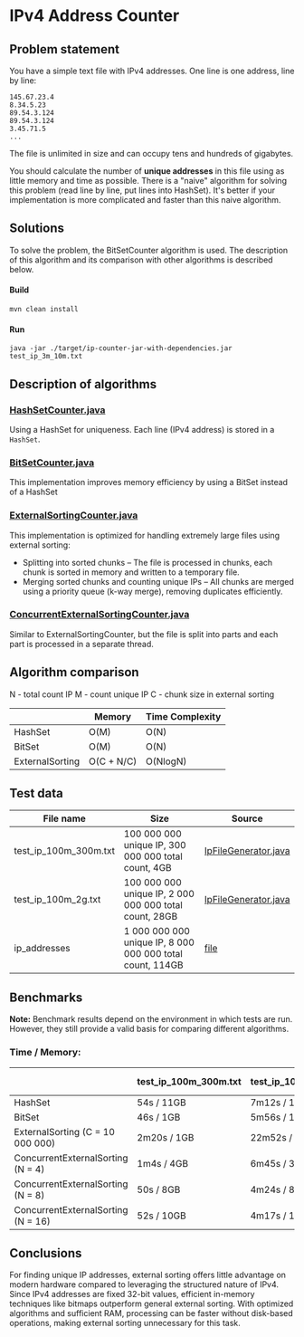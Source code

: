 IPv4 Address Counter
=====

Problem statement
-----
You have a simple text file with IPv4 addresses. One line is one address, line by line:

```
145.67.23.4
8.34.5.23
89.54.3.124
89.54.3.124
3.45.71.5
...
```

The file is unlimited in size and can occupy tens and hundreds of gigabytes.

You should calculate the number of __unique addresses__ in this file using as little memory and time as possible.
There is a "naive" algorithm for solving this problem (read line by line, put lines into HashSet).
It's better if your implementation is more complicated and faster than this naive algorithm.

Solutions
-----

To solve the problem, the BitSetCounter algorithm is used. The description of this algorithm and its comparison with other algorithms is described below.

#### Build
```
mvn clean install
```

#### Run
```
java -jar ./target/ip-counter-jar-with-dependencies.jar test_ip_3m_10m.txt
```

Description of algorithms
-----
### [HashSetCounter.java](src/main/java/com/butreik/ipcounter/counters/HashSetCounter.java)
Using a HashSet for uniqueness. Each line (IPv4 address) is stored in a `HashSet`.

### [BitSetCounter.java](src/main/java/com/butreik/ipcounter/counters/BitSetCounter.java)
This implementation improves memory efficiency by using a BitSet instead of a HashSet

### [ExternalSortingCounter.java](src/main/java/com/butreik/ipcounter/counters/ExternalSortingCounter.java)
This implementation is optimized for handling extremely large files using external sorting:
- Splitting into sorted chunks – The file is processed in chunks, each chunk is sorted in memory and written to a temporary file.
- Merging sorted chunks and counting unique IPs – All chunks are merged using a priority queue (k-way merge), removing duplicates efficiently.

### [ConcurrentExternalSortingCounter.java](src/main/java/com/butreik/ipcounter/counters/ConcurrentExternalSortingCounter.java)
Similar to ExternalSortingCounter, but the file is split into parts and each part is processed in a separate thread.

Algorithm comparison
-----
N - total count IP
M - count unique IP
C - chunk size in external sorting

|                 | Memory     | Time Complexity |
|-----------------|------------|-----------------|
| HashSet         | O(M)       | O(N)            |
| BitSet          | O(M)       | O(N)            |
| ExternalSorting | O(C + N/C) | O(NlogN)        |



## Test data
| File name             | Size                                                      | Source                                                                                 |
|-----------------------|-----------------------------------------------------------|----------------------------------------------------------------------------------------|
| test_ip_100m_300m.txt | 100 000 000 unique IP, 300 000 000 total count, 4GB       | [IpFileGenerator.java](src/test/java/com/butreik/ipcounter/utils/IpFileGenerator.java) |
| test_ip_100m_2g.txt   | 100 000 000 unique IP, 2 000 000 000 total count, 28GB    | [IpFileGenerator.java](src/test/java/com/butreik/ipcounter/utils/IpFileGenerator.java) |
| ip_addresses          | 1 000 000 000 unique IP, 8 000 000 000 total count, 114GB | [file](https://ecwid-vgv-storage.s3.eu-central-1.amazonaws.com/ip_addresses.zip)       |

## Benchmarks

**Note:** Benchmark results depend on the environment in which tests are run. However, they still provide a valid basis for comparing different algorithms.

### Time / Memory:

|                                    | test_ip_100m_300m.txt | test_ip_100m_2g.txt | ip_addresses (1g_8g) |
|------------------------------------|-----------------------|---------------------|----------------------|
| HashSet                            | 54s / 11GB            | 7m12s / 11GB        | -                    |
| BitSet                             | 46s / 1GB             | 5m56s / 1GB         | 9m11s / 1GB          | 
| ExternalSorting (C = 10 000 000)   | 2m20s / 1GB           | 22m52s / 1.5GB      | -                    | 
| ConcurrentExternalSorting (N = 4)  | 1m4s / 4GB            | 6m45s / 3GB         | 19m15s / 4GB         | 
| ConcurrentExternalSorting (N = 8)  | 50s / 8GB             | 4m24s / 8GB         | 18m12s / 10GB        | 
| ConcurrentExternalSorting (N = 16) | 52s / 10GB            | 4m17s / 11GB        | 17m16s / 15GB        | 


Conclusions
-----
For finding unique IP addresses, external sorting offers little advantage on modern hardware compared to leveraging 
the structured nature of IPv4. Since IPv4 addresses are fixed 32-bit values, efficient in-memory techniques 
like bitmaps outperform general external sorting. 
With optimized algorithms and sufficient RAM, processing can be faster without disk-based operations, 
making external sorting unnecessary for this task.